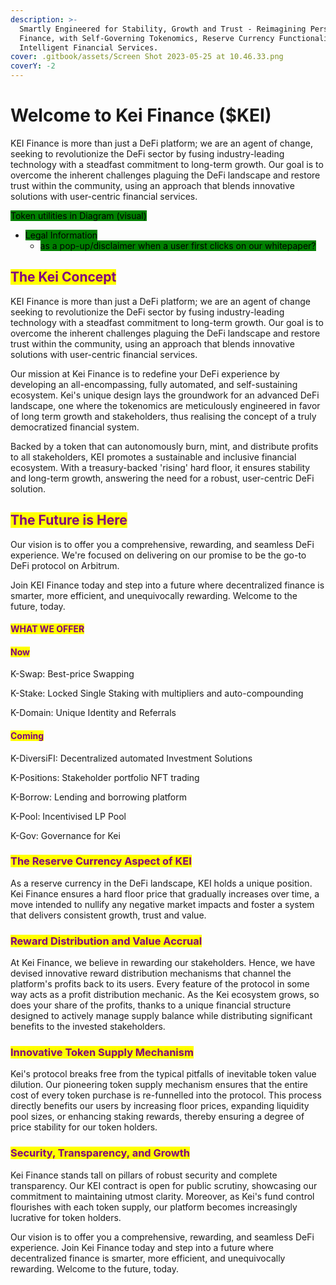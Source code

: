 ```yaml
---
description: >-
  Smartly Engineered for Stability, Growth and Trust - Reimagining Personal
  Finance, with Self-Governing Tokenomics, Reserve Currency Functionality &
  Intelligent Financial Services.
cover: .gitbook/assets/Screen Shot 2023-05-25 at 10.46.33.png
coverY: -2
---
```


# Welcome to Kei Finance ($KEI)

KEI Finance is more than just a DeFi platform; we are an agent of change, seeking to revolutionize the DeFi sector by fusing industry-leading technology with a steadfast commitment to long-term growth. Our goal is to overcome the inherent challenges plaguing the DeFi landscape and restore trust within the community, using an approach that blends innovative solutions with user-centric financial services.

<mark style="background-color:green;">Token utilities in Diagram (visual)</mark>

* <mark style="background-color:green;">Legal Information</mark>
  * <mark style="background-color:green;">as a pop-up/disclaimer when a user first clicks on our whitepaper?</mark>

## <mark style="color:purple;">The Kei Concept</mark>

KEI Finance is more than just a DeFi platform; we are an agent of change seeking to revolutionize the DeFi sector by fusing industry-leading technology with a steadfast commitment to long-term growth. Our goal is to overcome the inherent challenges plaguing the DeFi landscape and restore trust within the community, using an approach that blends innovative solutions with user-centric financial services.

Our mission at Kei Finance is to redefine your DeFi experience by developing an all-encompassing, fully automated, and self-sustaining ecosystem. Kei's unique design lays the groundwork for an advanced DeFi landscape, one where the tokenomics are meticulously engineered in favor of long term growth and stakeholders, thus realising the concept of a truly democratized financial system.

Backed by a token that can autonomously burn, mint, and distribute profits to all stakeholders, KEI promotes a sustainable and inclusive financial ecosystem. With a treasury-backed 'rising' hard floor, it ensures stability and long-term growth, answering the need for a robust, user-centric DeFi solution.

## <mark style="color:purple;">**The Future is Here**</mark>

Our vision is to offer you a comprehensive, rewarding, and seamless DeFi experience. We're focused on delivering on our promise to be the go-to DeFi protocol on Arbitrum.

Join KEI Finance today and step into a future where decentralized finance is smarter, more efficient, and unequivocally rewarding. Welcome to the future, today.

#### <mark style="color:purple;">WHAT WE OFFER</mark>

#### <mark style="color:purple;">Now</mark>

K-Swap: Best-price Swapping

K-Stake: Locked Single Staking with multipliers and auto-compounding

K-Domain: Unique Identity and Referrals

#### <mark style="color:purple;">Coming</mark>

K-DiversiFI: Decentralized automated Investment Solutions

K-Positions: Stakeholder portfolio NFT trading

K-Borrow: Lending and borrowing platform

K-Pool: Incentivised LP Pool

K-Gov: Governance for Kei

### <mark style="color:purple;">**The Reserve Currency Aspect of KEI**</mark>

As a reserve currency in the DeFi landscape, KEI holds a unique position. Kei Finance ensures a hard floor price that gradually increases over time, a move intended to nullify any negative market impacts and foster a system that delivers consistent growth, trust and value.

### <mark style="color:purple;">**Reward Distribution and Value Accrual**</mark>

At Kei Finance, we believe in rewarding our stakeholders. Hence, we have devised innovative reward distribution mechanisms that channel the platform's profits back to its users. Every feature of the protocol in some way acts as a profit distribution mechanic. As the Kei ecosystem grows, so does your share of the profits, thanks to a unique financial structure designed to actively manage supply balance while distributing significant benefits to the invested stakeholders.

### <mark style="color:purple;">**Innovative Token Supply Mechanism**</mark>

Kei's protocol breaks free from the typical pitfalls of inevitable token value dilution. Our pioneering token supply mechanism ensures that the entire cost of every token purchase is re-funnelled into the protocol. This process directly benefits our users by increasing floor prices, expanding liquidity pool sizes, or enhancing staking rewards, thereby ensuring a degree of price stability for our token holders.

### <mark style="color:purple;">**Security, Transparency, and Growth**</mark>

Kei Finance stands tall on pillars of robust security and complete transparency. Our KEI contract is open for public scrutiny, showcasing our commitment to maintaining utmost clarity. Moreover, as Kei's fund control flourishes with each token supply, our platform becomes increasingly lucrative for token holders.

Our vision is to offer you a comprehensive, rewarding, and seamless DeFi experience. Join Kei Finance today and step into a future where decentralized finance is smarter, more efficient, and unequivocally rewarding. Welcome to the future, today.
